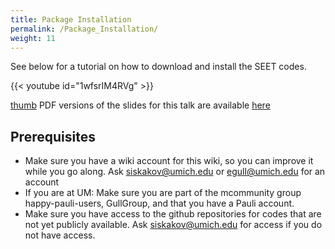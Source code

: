 ```yaml
---
title: Package Installation
permalink: /Package_Installation/
weight: 11
---
```


See below for a tutorial on how to download and install the SEET codes.

{{< youtube id="1wfsrIM4RVg" >}}

[thumb](/File:SEET_tutorial.pdf "wikilink") PDF versions of the slides
for this talk are available
[here](/files/SEET_tutorial.pdf)

## Prerequisites

-   Make sure you have a wiki account for this wiki, so you can improve
    it while you go along. Ask siskakov@umich.edu or egull@umich.edu for
    an account
-   If you are at UM: Make sure you are part of the mcommunity group
    happy-pauli-users, GullGroup, and that you have a Pauli account.
-   Make sure you have access to the github repositories for codes that
    are not yet publicly available. Ask siskakov@umich.edu for access if
    you do not have access.
